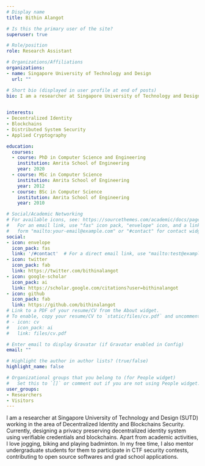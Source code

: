 ```yaml
---
# Display name
title: Bithin Alangot

# Is this the primary user of the site?
superuser: true

# Role/position
role: Research Assistant

# Organizations/Affiliations
organizations:
- name: Singapore University of Technology and Design
  url: ""

# Short bio (displayed in user profile at end of posts)
bio: I am a researcher at Singapore University of Technology and Design (SUTD) with interest in Decentralized Identity and Blockchains security
    

interests:
- Decentralized Identity 
- Blockchains 
- Distributed System Security
- Applied Cryptography

education:
  courses:
  - course: PhD in Computer Science and Engineering
    institution: Amrita School of Engineering
    year: 2020
  - course: MSc in Computer Science
    institution: Amrita School of Engineering
    year: 2012
  - course: BSc in Computer Science
    institution: Amrita School of Engineering
    year: 2010

# Social/Academic Networking
# For available icons, see: https://sourcethemes.com/academic/docs/page-builder/#icons
#   For an email link, use "fas" icon pack, "envelope" icon, and a link in the
#   form "mailto:your-email@example.com" or "#contact" for contact widget.
social:
- icon: envelope
  icon_pack: fas
  link: '/#contact'  # For a direct email link, use "mailto:test@example.org".
- icon: twitter
  icon_pack: fab
  link: https://twitter.com/bithinalangot
- icon: google-scholar
  icon_pack: ai
  link: https://scholar.google.com/citations?user=bithinalangot
- icon: github
  icon_pack: fab
  link: https://github.com/bithinalangot
# Link to a PDF of your resume/CV from the About widget.
# To enable, copy your resume/CV to `static/files/cv.pdf` and uncomment the lines below.
# - icon: cv
#   icon_pack: ai
#   link: files/cv.pdf

# Enter email to display Gravatar (if Gravatar enabled in Config)
email: ""

# Highlight the author in author lists? (true/false)
highlight_name: false

# Organizational groups that you belong to (for People widget)
#   Set this to `[]` or comment out if you are not using People widget.
user_groups:
- Researchers
- Visitors
---
```


I am a researcher at Singapore University of Technology and Design (SUTD) working in the area of Decentralized Identity and Blockchains Security. Currently, designing a privacy preserving decentralized identity system using verifiable credentials and blockchains. Apart from academic activities, I love jogging, biking and playing badminton. In my free time, I also mentor undergraduate students for them to participate in CTF security contests, contributing to open source softwares and grad school applications.
